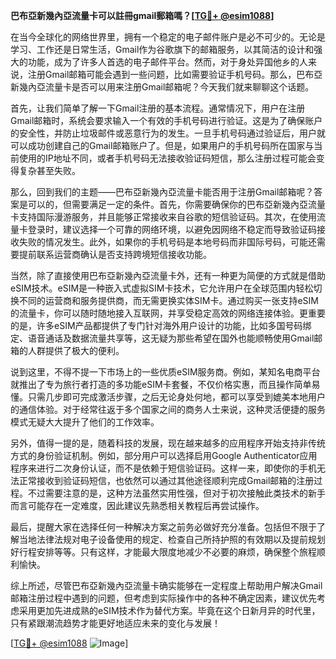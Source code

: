**巴布亞新幾內亞流量卡可以註冊gmail郵箱嗎？[[TG💪+ @esim1088](https://t.me/s/esim1088)]**

在当今全球化的网络世界里，拥有一个稳定的电子邮件账户是必不可少的。无论是学习、工作还是日常生活，Gmail作为谷歌旗下的邮箱服务，以其简洁的设计和强大的功能，成为了许多人首选的电子邮件平台。然而，对于身处异国他乡的人来说，注册Gmail邮箱可能会遇到一些问题，比如需要验证手机号码。那么，巴布亞新幾內亞流量卡是否可以用来注册Gmail邮箱呢？今天我们就来聊聊这个话题。

首先，让我们简单了解一下Gmail注册的基本流程。通常情况下，用户在注册Gmail邮箱时，系统会要求输入一个有效的手机号码进行验证。这是为了确保账户的安全性，并防止垃圾邮件或恶意行为的发生。一旦手机号码通过验证后，用户就可以成功创建自己的Gmail邮箱账户了。但是，如果用户的手机号码所在国家与当前使用的IP地址不同，或者手机号码无法接收验证码短信，那么注册过程可能会变得复杂甚至失败。

那么，回到我们的主题——巴布亞新幾內亞流量卡能否用于注册Gmail邮箱呢？答案是可以的，但需要满足一定的条件。首先，你需要确保你的巴布亞新幾內亞流量卡支持国际漫游服务，并且能够正常接收来自谷歌的短信验证码。其次，在使用流量卡登录时，建议选择一个可靠的网络环境，以避免因网络不稳定而导致验证码接收失败的情况发生。此外，如果你的手机号码是本地号码而非国际号码，可能还需要提前联系运营商确认是否支持跨境短信接收功能。

当然，除了直接使用巴布亞新幾內亞流量卡外，还有一种更为简便的方式就是借助eSIM技术。eSIM是一种嵌入式虚拟SIM卡技术，它允许用户在全球范围内轻松切换不同的运营商和服务提供商，而无需更换实体SIM卡。通过购买一张支持eSIM的流量卡，你可以随时随地接入互联网，并享受稳定高效的网络连接体验。更重要的是，许多eSIM产品都提供了专门针对海外用户设计的功能，比如多国号码绑定、语音通话及数据流量共享等，这无疑为那些希望在国外也能顺畅使用Gmail邮箱的人群提供了极大的便利。

说到这里，不得不提一下市场上的一些优质eSIM服务商。例如，某知名电商平台就推出了专为旅行者打造的多功能eSIM卡套餐，不仅价格实惠，而且操作简单易懂。只需几步即可完成激活步骤，之后无论身处何地，都可以享受到媲美本地用户的通信体验。对于经常往返于多个国家之间的商务人士来说，这种灵活便捷的服务模式无疑大大提升了他们的工作效率。

另外，值得一提的是，随着科技的发展，现在越来越多的应用程序开始支持非传统方式的身份验证机制。例如，部分用户可以选择启用Google Authenticator应用程序来进行二次身份认证，而不是依赖于短信验证码。这样一来，即使你的手机无法正常接收到验证码短信，也依然可以通过其他途径顺利完成Gmail邮箱的注册过程。不过需要注意的是，这种方法虽然实用性强，但对于初次接触此类技术的新手而言可能存在一定难度，因此建议先熟悉相关教程后再尝试操作。

最后，提醒大家在选择任何一种解决方案之前务必做好充分准备。包括但不限于了解当地法律法规对电子设备使用的规定、检查自己所持护照的有效期以及提前规划好行程安排等等。只有这样，才能最大限度地减少不必要的麻烦，确保整个旅程顺利愉快。

综上所述，尽管巴布亞新幾內亞流量卡确实能够在一定程度上帮助用户解决Gmail邮箱注册过程中遇到的问题，但考虑到实际操作中的各种不确定因素，建议优先考虑采用更加先进成熟的eSIM技术作为替代方案。毕竟在这个日新月异的时代里，只有紧跟潮流趋势才能更好地适应未来的变化与发展！

[[TG💪+ @esim1088](https://t.me/s/esim1088) ![Image](https://i.postimg.cc/4NQfJmqS/Snipaste-2025-05-13-00-14-12.png)]